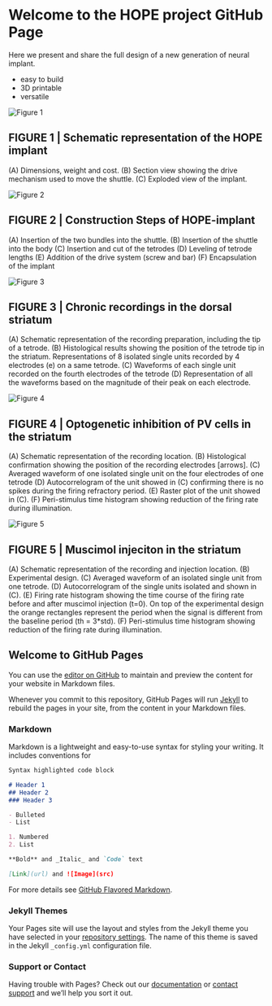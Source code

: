 # Welcome to the HOPE project GitHub Page

Here we present and share the full design of a new generation of neural implant.
- easy to build
- 3D printable
- versatile

![Figure 1](FIGURES-01.jpg)

## **FIGURE 1** | Schematic representation of the HOPE implant
(A) Dimensions, weight and cost.
(B) Section view showing the drive mechanism used to move the shuttle.
(C) Exploded view of the implant.

![Figure 2](FIGURES-02.jpg)

## **FIGURE 2** | Construction Steps of HOPE-implant
(A) Insertion of the two bundles into the shuttle.
(B) Insertion of the shuttle into the body
(C) Insertion and cut of the tetrodes 
(D) Leveling of tetrode lengths 
(E) Addition of the drive system (screw and bar)
(F) Encapsulation of the implant

![Figure 3](FIGURES-03.jpg)

## **FIGURE 3** | Chronic recordings in the dorsal striatum
(A) Schematic representation of the recording preparation, including the tip of a tetrode.
(B) Histological results showing the position of the tetrode tip in the striatum.
Representations of 8 isolated single units recorded by 4 electrodes (e) on a same tetrode.
(C) Waveforms of each single unit recorded on the fourth electrodes of the tetrode
(D) Representation of all the waveforms based on the magnitude of their peak on each electrode.

![Figure 4](FIGURES-04.jpg)

## **FIGURE 4** | Optogenetic inhibition of PV cells in the striatum
(A) Schematic representation of the recording location.
(B) Histological confirmation showing the position of the recording electrodes [arrows].
(C) Averaged waveform of one isolated single unit on the four electrodes of one tetrode
(D) Autocorrelogram of the unit showed in (C) confirming there is no spikes during the firing refractory period.
(E) Raster plot of the unit showed in (C).
(F) Peri-stimulus time histogram showing reduction of the firing rate during illumination.

![Figure 5](FIGURES-05.jpg)

## **FIGURE 5** | Muscimol injeciton in the striatum
(A) Schematic representation of the recording and injection location.
(B) Experimental design.
(C) Averaged waveform of an isolated single unit from one tetrode.
(D) Autocorrelogram of the single units isolated and shown in (C).
(E) Firing rate histogram showing the time course of the firing rate before and after muscimol injection (t=0). On top of the experimental design the orange rectangles represent the period when the signal is different from the baseline period (th = 3*std). 
(F) Peri-stimulus time histogram showing reduction of the firing rate during illumination.


## Welcome to GitHub Pages

You can use the [editor on GitHub](https://github.com/delcasso/hope/edit/master/README.md) to maintain and preview the content for your website in Markdown files.

Whenever you commit to this repository, GitHub Pages will run [Jekyll](https://jekyllrb.com/) to rebuild the pages in your site, from the content in your Markdown files.

### Markdown

Markdown is a lightweight and easy-to-use syntax for styling your writing. It includes conventions for

```markdown
Syntax highlighted code block

# Header 1
## Header 2
### Header 3

- Bulleted
- List

1. Numbered
2. List

**Bold** and _Italic_ and `Code` text

[Link](url) and ![Image](src)
```

For more details see [GitHub Flavored Markdown](https://guides.github.com/features/mastering-markdown/).

### Jekyll Themes

Your Pages site will use the layout and styles from the Jekyll theme you have selected in your [repository settings](https://github.com/delcasso/hope/settings). The name of this theme is saved in the Jekyll `_config.yml` configuration file.

### Support or Contact

Having trouble with Pages? Check out our [documentation](https://help.github.com/categories/github-pages-basics/) or [contact support](https://github.com/contact) and we’ll help you sort it out.
